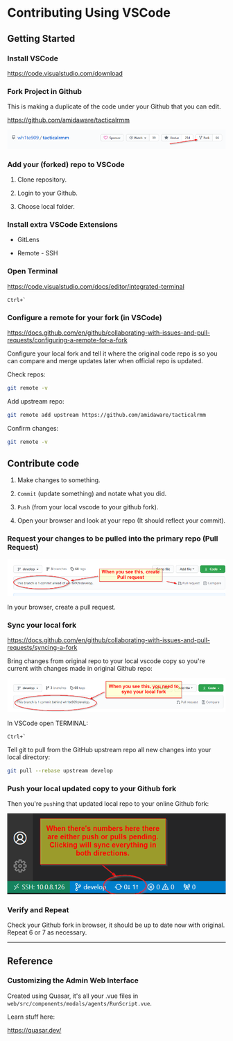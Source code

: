# Contributing Using VSCode

## Getting Started

### Install VSCode

<https://code.visualstudio.com/download>

### Fork Project in Github

This is making a duplicate of the code under your Github that you can edit.

<https://github.com/amidaware/tacticalrmm>

![ForkIt](images/vscode-forkit.png)

### Add your (forked) repo to VSCode

1. Clone repository.

2. Login to your Github.

3. Choose local folder.

### Install extra VSCode Extensions

- GitLens

- Remote - SSH

### Open Terminal

<https://code.visualstudio.com/docs/editor/integrated-terminal>

```text
Ctrl+`
```

### Configure a remote for your fork (in VSCode)

<https://docs.github.com/en/github/collaborating-with-issues-and-pull-requests/configuring-a-remote-for-a-fork>

Configure your local fork and tell it where the original code repo is so you can compare and merge updates later when official repo is updated.

Check repos:

```bash
git remote -v
```

Add upstream repo:

```bash
git remote add upstream https://github.com/amidaware/tacticalrmm
```

Confirm changes:

```bash
git remote -v
```

## Contribute code

1. Make changes to something.

2. `Commit` (update something) and notate what you did.

3. `Push` (from your local vscode to your github fork).

4. Open your browser and look at your repo (It should reflect your commit).

### Request your changes to be pulled into the primary repo (Pull Request)

![Changes you've made need integration with master repo](images/trmm_contribute-notice.png)

In your browser, create a pull request.

### Sync your local fork

<https://docs.github.com/en/github/collaborating-with-issues-and-pull-requests/syncing-a-fork>

Bring changes from original repo to your local vscode copy so you're current with changes made in original Github repo:

![Sync Fork](images/trmm_need_sync_local_fork.png)

In VSCode open TERMINAL:

```text
Ctrl+`
```

Tell git to pull from the GitHub upstream repo all new changes into your local directory:

```bash
git pull --rebase upstream develop
```

### Push your local updated copy to your Github fork

Then you're `push`ing that updated local repo to your online Github fork:

![Sync push/pulls](images/trmm_vscode_git_pending.png)

### Verify and Repeat

Check your Github fork in browser, it should be up to date now with original. Repeat 6 or 7 as necessary.

*****

## Reference

### Customizing the Admin Web Interface

Created using Quasar, it's all your .vue files in `web/src/components/modals/agents/RunScript.vue`.

Learn stuff here:

<https://quasar.dev/>
